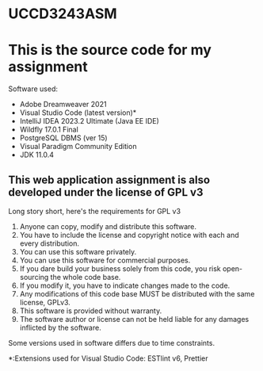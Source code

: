 # UCCD3243ASM
<h1>This is the source code for my assignment</h1>


<p>

Software used:
<ul>
<li>Adobe Dreamweaver 2021</li>
<li>Visual Studio Code (latest version)*</li>
<li>IntelliJ IDEA 2023.2 Ultimate (Java EE IDE)</li>
<li>Wildfly 17.0.1 Final</li>
<li>PostgreSQL DBMS (ver 15)</li>
<li>Visual Paradigm Community Edition</li>
  <li>JDK 11.0.4</li>
  </ul>
</p>

<h2>This web application assignment is also developed under the license of GPL v3</h2>
<p>Long story short, here's the requirements for GPL v3</p>
<ol>
<li>Anyone can copy, modify and distribute this software.</li>
<li>You have to include the license and copyright notice with each and every distribution.</li>
<li>You can use this software privately.</li>
<li>You can use this software for commercial purposes.</li>
<li>If you dare build your business solely from this code, you risk open-sourcing the whole code base.</li>
<li>If you modify it, you have to indicate changes made to the code.</li>
<li>Any modifications of this code base MUST be distributed with the same license, GPLv3.</li>
<li>This software is provided without warranty.</li>
<li>The software author or license can not be held liable for any damages inflicted by the software.</li>
  </ol>
Some versions used in software differs due to time constraints.

*:Extensions used for Visual Studio Code: ESTlint v6, Prettier
